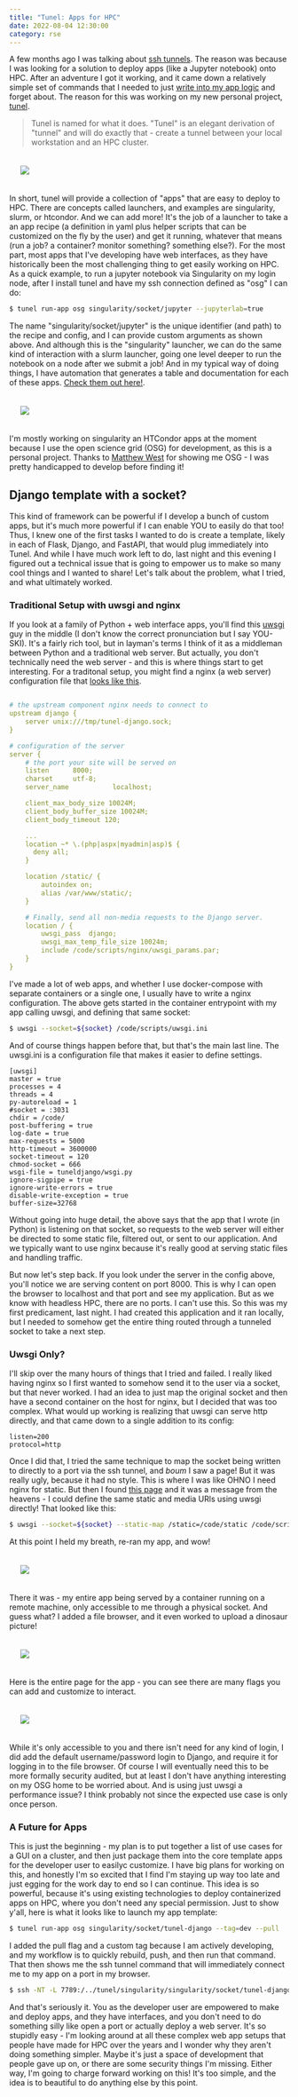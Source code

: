 ```yaml
---
title: "Tunel: Apps for HPC"
date: 2022-08-04 12:30:00
category: rse
---
```


A few months ago I was talking about <a href="https://vsoch.github.io/2022/ssh-tunnels/" target="_blank">ssh tunnels</a>. The reason was because I was looking for a solution to deploy apps (like a Jupyter notebook) onto HPC.
After an adventure I got it working, and it came down a relatively simple set of commands that I needed to just <a href="https://github.com/vsoch/tunel/blob/main/tunel/ssh/commands.py">write into my app logic</a> and forget about.
The reason for this was working on my new personal project, <a href="https://vsoch.github.io/tunel/" target="_blank">tunel</a>. 

> Tunel is named for what it does. "Tunel" is an elegant derivation of "tunnel" and will do exactly that - create a tunnel between your local workstation and an HPC cluster.

<div style="padding:20px">
 <img src="{{ site.baseurl }}/assets/images/posts/tunel/tunel-docs.png">
</div>

In short, tunel will provide a collection of "apps" that are easy to deploy to HPC. There are concepts called launchers, and examples are singularity, slurm, or htcondor. And we can add more! It's the job of a launcher to take a an app recipe (a definition in yaml plus helper scripts that can be customized on the fly by the user) and get it running, whatever that means (run a job? a container? monitor something? something else?). For the most part, most apps that I've developing have web interfaces, as they have historically been the most challenging thing to get easily working on HPC. As a quick example, to run a jupyter notebook via Singularity on my login node, after I install tunel and have my ssh connection defined as "osg" I can do:

```bash
$ tunel run-app osg singularity/socket/jupyter --jupyterlab=true 
```

The name "singularity/socket/jupyter" is the unique identifier (and path) to the recipe and config, and I can provide custom arguments as shown above. And although this is the "singularity" launcher, we can do the same kind of interaction with a slurm launcher, going one level deeper to run the notebook on a node after we submit a job!
And in my typical way of doing things, I have automation that generates a table and documentation for each of these apps. <a href="https://vsoch.github.io/tunel/_static/apps/" target="_blank">Check them out here!</a>. 

<div style="padding:20px">
 <img src="{{ site.baseurl }}/assets/images/posts/tunel/table.png">
</div>

I'm mostly working on singularity an HTCondor apps at the moment because I use the open science grid (OSG) for development, as this is a personal project. Thanks to <a href="https://twitter.com/westbynoreaster" target="_blank">Matthew West</a> for showing me OSG - I was pretty handicapped to develop before finding it!

## Django template with a socket?

This kind of framework can be powerful if I develop a bunch of custom apps, but it's much more powerful if I can enable YOU to easily do that too! Thus, I knew one of the first tasks I wanted to do is create a template, likely in each of Flask, Django, and FastAPI, that would plug immediately into Tunel. And while I have much work left to do, last night and this evening I figured out a technical issue that is going to empower us to make so many cool things and I wanted to share! Let's talk about the problem, what I tried, and what ultimately worked.

### Traditional Setup with uwsgi and nginx

If you look at a family of Python + web interface apps, you'll find this <a href="https://uwsgi-docs.readthedocs.io/en/latest/" target="_blank">uwsgi</a> guy in the middle (I don't know the correct pronunciation but I say YOU-SKI). It's a fairly rich tool, but in layman's terms I think of it as a middleman between Python and a traditional web server. But actually, you don't technically need the web server - and this is where things start to get interesting. For a traditonal setup, you might find a nginx (a web server) configuration file that <a href="https://github.com/vsoch/tunel-django/blob/main/scripts/nginx/nginx.conf" target="_blank">looks like this</a>.

```yaml

# the upstream component nginx needs to connect to
upstream django {
    server unix:///tmp/tunel-django.sock;
}

# configuration of the server
server {
    # the port your site will be served on
    listen      8000;
    charset     utf-8;
    server_name           localhost;

    client_max_body_size 10024M;
    client_body_buffer_size 10024M;
    client_body_timeout 120;

    ...
    location ~* \.(php|aspx|myadmin|asp)$ {
      deny all;
    }

    location /static/ {
        autoindex on;
        alias /var/www/static/;
    }

    # Finally, send all non-media requests to the Django server.
    location / {
        uwsgi_pass  django;
        uwsgi_max_temp_file_size 10024m;
        include /code/scripts/nginx/uwsgi_params.par;
    }
}
```

I've made a lot of web apps, and whether I use docker-compose with separate containers or a single one, I usually have to write a nginx configuration. The above gets started in the container entrypoint with my app calling uwsgi, and defining that same socket:

```bash
$ uwsgi --socket=${socket} /code/scripts/uwsgi.ini
```

And of course things happen before that, but that's the main last line. The uwsgi.ini is a configuration file
that makes it easier to define settings.

```
[uwsgi]
master = true
processes = 4
threads = 4
py-autoreload = 1
#socket = :3031
chdir = /code/
post-buffering = true
log-date = true
max-requests = 5000
http-timeout = 3600000
socket-timeout = 120
chmod-socket = 666
wsgi-file = tuneldjango/wsgi.py
ignore-sigpipe = true
ignore-write-errors = true
disable-write-exception = true
buffer-size=32768
```

Without going into huge detail, the above says that the app that I wrote (in Python) is listening on that socket, so requests to the web server will either be directed to some static file, filtered out, or sent to our application. And we typically want to use nginx because it's really good at serving static files and handling traffic.

But now let's step back. If you look under the server in the config above, you'll notice we are serving
content on port 8000. This is why I can open the browser to localhost and that port and see my application.
But as we know with headless HPC, there are no ports. I can't use this. So this was my first predicament, last night. I had created this application and it ran locally, but I needed to somehow get the entire thing routed through a tunneled socket to take a next step.

### Uwsgi Only?

I'll skip over the many hours of things that I tried and failed. I really liked having nginx so I first wanted to somehow send it to the user via a socket, but that never worked. I had an idea to just map the original socket and then have a second container on the host for nginx, but I decided that was too complex. What would up working is realizing that uwsgi can serve http directly, and that came down to a single addition to its config:

```
listen=200
protocol=http
```

Once I did that, I tried the same technique to map the socket being written to directly to a port via the ssh tunnel, and *boum* I saw a page! But it was really ugly, because it had no style. This is where I was like OHNO I need nginx for static. But then I found <a href="https://uwsgi-docs.readthedocs.io/en/latest/StaticFiles.html" target="_blank">this page</a> and it was a message from the heavens - I could define the same static and media URls using uwsgi directly! That looked like this:

```bash
$ uwsgi --socket=${socket} --static-map /static=/code/static /code/scripts/uwsgi-standalone.ini
```
At this point I held my breath, re-ran my app, and wow!

<div style="padding:20px">
 <img src="{{ site.baseurl }}/assets/images/posts/tunel/home.png">
</div>

There it was - my entire app being served by a container running on a remote machine, only accessible to me through a physical socket. And guess what? I added a file browser, and it even worked to upload a dinosaur picture!

<div style="padding:20px">
 <img src="{{ site.baseurl }}/assets/images/posts/tunel/browser.png">
</div>

Here is the entire page for the app - you can see there are many flags you can add and customize to interact.

<div style="padding:20px">
 <img src="{{ site.baseurl }}/assets/images/posts/tunel/app.png">
</div>

While it's only accessible to you and there isn't need for any kind of login, I did add the default username/password login to Django, and require it for logging in to the file browser. Of course I will eventually need this to be more formally security audited, but at least I don't have anything interesting on my OSG home to be worried about. And is using just uwsgi a performance issue? I think probably not since the expected use case is only once person.

### A Future for Apps

This is just the beginning - my plan is to put together a list of use cases for a GUI on a cluster, and then just package them into the core template apps for the developer user to easilyc customize. I have big plans for working on this, and honestly I'm so excited that I find I'm staying up way too late and just egging for the work day to end so I can continue. This idea is so powerful, because it's using existing technologies to deploy containerized apps on HPC, where you don't need any special permission. Just to show y'all, here is what it looks like to launch my app template:


```bash
$ tunel run-app osg singularity/socket/tunel-django --tag=dev --pull
```

I added the pull flag and a custom tag because I am actively developing, and my workflow is to quickly rebuild, push, and then run that command. That then shows me the ssh tunnel command that will immediately connect me to my app on a port in my browser.

```bash
$ ssh -NT -L 7789:/../tunel/singularity/singularity/socket/tunel-django/singularity-socket-tunel-django.sock sochat1@osg
```
And that's seriously it. You as the developer user are empowered to make and deploy apps, and they have interfaces, and you don't need to do something silly like open a port or actually deploy a web server. It's so stupidly easy - I'm looking around at all these complex web app setups that people have made for HPC over the years and I wonder why they aren't doing something simpler. Maybe it's just a space of development that people gave up on, or there are some security things I'm missing. Either way, I'm going to charge forward working on this! It's too simple, and the idea is to beautiful to do anything else by this point.
